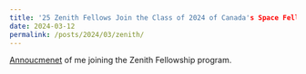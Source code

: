 ```yaml
---
title: '25 Zenith Fellows Join the Class of 2024 of Canada's Space Fellowship'
date: 2024-03-12
permalink: /posts/2024/03/zenith/
---
```


[Annoucmenet](https://www.zenithpathways.ca/2024-zenith-fellowship-press-release) of me joining the Zenith Fellowship program.